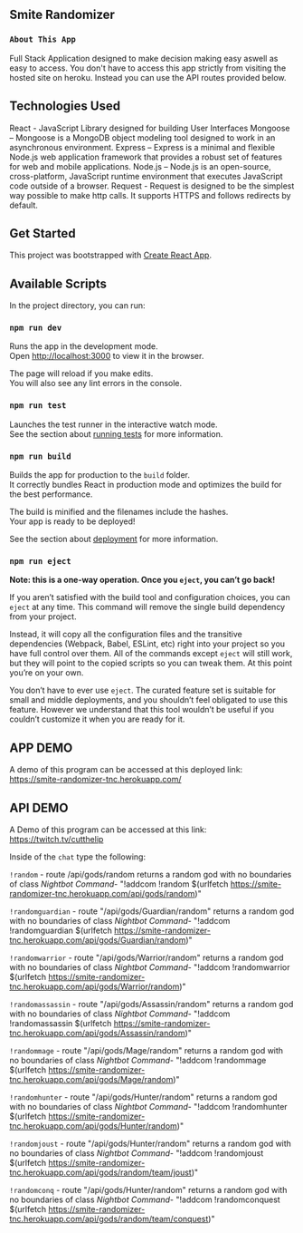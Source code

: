 ## Smite Randomizer

### `About This App`

Full Stack Application designed to make decision making easy aswell as easy to access. You don't have to access this app strictly from visiting the hosted site on heroku. Instead you can use the API routes provided below.

## Technologies Used

React - JavaScript Library designed for building User Interfaces
Mongoose – Mongoose is a MongoDB object modeling tool designed to work in an asynchronous environment.
Express – Express is a minimal and flexible Node.js web application framework that provides a robust set of features for web and mobile applications.
Node.js – Node.js is an open-source, cross-platform, JavaScript runtime environment that executes JavaScript code outside of a browser.
Request - Request is designed to be the simplest way possible to make http calls. It supports HTTPS and follows redirects by default.

## Get Started

This project was bootstrapped with [Create React App](https://github.com/facebook/create-react-app).

## Available Scripts

In the project directory, you can run:

### `npm run dev`

Runs the app in the development mode.<br />
Open [http://localhost:3000](http://localhost:3000) to view it in the browser.

The page will reload if you make edits.<br />
You will also see any lint errors in the console.

### `npm run test`

Launches the test runner in the interactive watch mode.<br />
See the section about [running tests](https://facebook.github.io/create-react-app/docs/running-tests) for more information.

### `npm run build`

Builds the app for production to the `build` folder.<br />
It correctly bundles React in production mode and optimizes the build for the best performance.

The build is minified and the filenames include the hashes.<br />
Your app is ready to be deployed!

See the section about [deployment](https://facebook.github.io/create-react-app/docs/deployment) for more information.

### `npm run eject`

**Note: this is a one-way operation. Once you `eject`, you can’t go back!**

If you aren’t satisfied with the build tool and configuration choices, you can `eject` at any time. This command will remove the single build dependency from your project.

Instead, it will copy all the configuration files and the transitive dependencies (Webpack, Babel, ESLint, etc) right into your project so you have full control over them. All of the commands except `eject` will still work, but they will point to the copied scripts so you can tweak them. At this point you’re on your own.

You don’t have to ever use `eject`. The curated feature set is suitable for small and middle deployments, and you shouldn’t feel obligated to use this feature. However we understand that this tool wouldn’t be useful if you couldn’t customize it when you are ready for it.

## APP DEMO

A demo of this program can be accessed at this deployed link: https://smite-randomizer-tnc.herokuapp.com/

## API DEMO

A Demo of this program can be accessed at this link: https://twitch.tv/cutthelip

Inside of the `chat` type the following:

`!random` - route /api/gods/random
returns a random god with no boundaries of class
_Nightbot Command_- "!addcom !random \$(urlfetch https://smite-randomizer-tnc.herokuapp.com/api/gods/random)"

`!randomguardian` - route "/api/gods/Guardian/random"
returns a random god with no boundaries of class
_Nightbot Command_- "!addcom !randomguardian \$(urlfetch https://smite-randomizer-tnc.herokuapp.com/api/gods/Guardian/random)"

`!randomwarrior` - route "/api/gods/Warrior/random"
returns a random god with no boundaries of class
_Nightbot Command_- "!addcom !randomwarrior \$(urlfetch https://smite-randomizer-tnc.herokuapp.com/api/gods/Warrior/random)"

`!randomassassin` - route "/api/gods/Assassin/random"
returns a random god with no boundaries of class
_Nightbot Command_- "!addcom !randomassassin \$(urlfetch https://smite-randomizer-tnc.herokuapp.com/api/gods/Assassin/random)"

`!randommage` - route "/api/gods/Mage/random"
returns a random god with no boundaries of class
_Nightbot Command_- "!addcom !randommage \$(urlfetch https://smite-randomizer-tnc.herokuapp.com/api/gods/Mage/random)"

`!randomhunter` - route "/api/gods/Hunter/random"
returns a random god with no boundaries of class
_Nightbot Command_- "!addcom !randomhunter \$(urlfetch https://smite-randomizer-tnc.herokuapp.com/api/gods/Hunter/random)"

`!randomjoust` - route "/api/gods/Hunter/random"
returns a random god with no boundaries of class
_Nightbot Command_- "!addcom !randomjoust \$(urlfetch https://smite-randomizer-tnc.herokuapp.com/api/gods/random/team/joust)"

`!randomconq` - route "/api/gods/Hunter/random"
returns a random god with no boundaries of class
_Nightbot Command_- "!addcom !randomconquest \$(urlfetch https://smite-randomizer-tnc.herokuapp.com/api/gods/random/team/conquest)"
